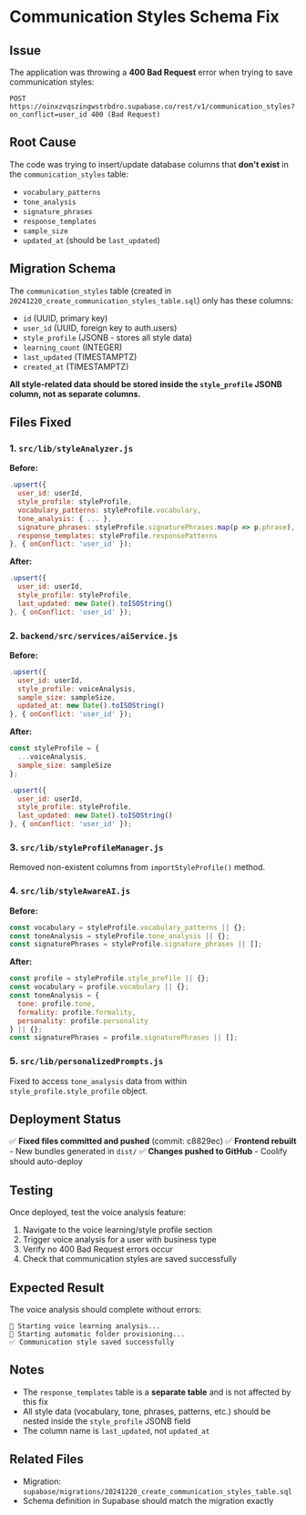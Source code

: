 # Communication Styles Schema Fix

## Issue
The application was throwing a **400 Bad Request** error when trying to save communication styles:
```
POST https://oinxzvqszingwstrbdro.supabase.co/rest/v1/communication_styles?on_conflict=user_id 400 (Bad Request)
```

## Root Cause
The code was trying to insert/update database columns that **don't exist** in the `communication_styles` table:
- `vocabulary_patterns`
- `tone_analysis`
- `signature_phrases`
- `response_templates`
- `sample_size`
- `updated_at` (should be `last_updated`)

## Migration Schema
The `communication_styles` table (created in `20241220_create_communication_styles_table.sql`) only has these columns:
- `id` (UUID, primary key)
- `user_id` (UUID, foreign key to auth.users)
- `style_profile` (JSONB - stores all style data)
- `learning_count` (INTEGER)
- `last_updated` (TIMESTAMPTZ)
- `created_at` (TIMESTAMPTZ)

**All style-related data should be stored inside the `style_profile` JSONB column, not as separate columns.**

## Files Fixed

### 1. `src/lib/styleAnalyzer.js`
**Before:**
```javascript
.upsert({
  user_id: userId,
  style_profile: styleProfile,
  vocabulary_patterns: styleProfile.vocabulary,
  tone_analysis: { ... },
  signature_phrases: styleProfile.signaturePhrases.map(p => p.phrase),
  response_templates: styleProfile.responsePatterns
}, { onConflict: 'user_id' });
```

**After:**
```javascript
.upsert({
  user_id: userId,
  style_profile: styleProfile,
  last_updated: new Date().toISOString()
}, { onConflict: 'user_id' });
```

### 2. `backend/src/services/aiService.js`
**Before:**
```javascript
.upsert({
  user_id: userId,
  style_profile: voiceAnalysis,
  sample_size: sampleSize,
  updated_at: new Date().toISOString()
}, { onConflict: 'user_id' });
```

**After:**
```javascript
const styleProfile = {
  ...voiceAnalysis,
  sample_size: sampleSize
};

.upsert({
  user_id: userId,
  style_profile: styleProfile,
  last_updated: new Date().toISOString()
}, { onConflict: 'user_id' });
```

### 3. `src/lib/styleProfileManager.js`
Removed non-existent columns from `importStyleProfile()` method.

### 4. `src/lib/styleAwareAI.js`
**Before:**
```javascript
const vocabulary = styleProfile.vocabulary_patterns || {};
const toneAnalysis = styleProfile.tone_analysis || {};
const signaturePhrases = styleProfile.signature_phrases || [];
```

**After:**
```javascript
const profile = styleProfile.style_profile || {};
const vocabulary = profile.vocabulary || {};
const toneAnalysis = { 
  tone: profile.tone, 
  formality: profile.formality, 
  personality: profile.personality 
} || {};
const signaturePhrases = profile.signaturePhrases || [];
```

### 5. `src/lib/personalizedPrompts.js`
Fixed to access `tone_analysis` data from within `style_profile.style_profile` object.

## Deployment Status

✅ **Fixed files committed and pushed** (commit: c8829ec)
✅ **Frontend rebuilt** - New bundles generated in `dist/`
✅ **Changes pushed to GitHub** - Coolify should auto-deploy

## Testing

Once deployed, test the voice analysis feature:
1. Navigate to the voice learning/style profile section
2. Trigger voice analysis for a user with business type
3. Verify no 400 Bad Request errors occur
4. Check that communication styles are saved successfully

## Expected Result

The voice analysis should complete without errors:
```
🎤 Starting voice learning analysis...
📁 Starting automatic folder provisioning...
✅ Communication style saved successfully
```

## Notes

- The `response_templates` table is a **separate table** and is not affected by this fix
- All style data (vocabulary, tone, phrases, patterns, etc.) should be nested inside the `style_profile` JSONB field
- The column name is `last_updated`, not `updated_at`

## Related Files
- Migration: `supabase/migrations/20241220_create_communication_styles_table.sql`
- Schema definition in Supabase should match the migration exactly

